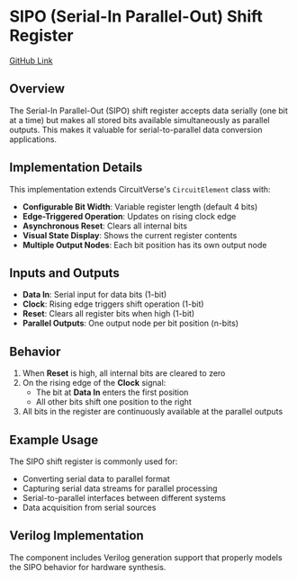 # SIPO (Serial-In Parallel-Out) Shift Register

[GitHub Link](https://github.com/Legend101Zz/CircuitVerse/blob/feat/simulator/POC/simulator/src/modules/SIPOShiftRegister.js)

## Overview

The Serial-In Parallel-Out (SIPO) shift register accepts data serially (one bit at a time) but makes all stored bits available simultaneously as parallel outputs. This makes it valuable for serial-to-parallel data conversion applications.

## Implementation Details

This implementation extends CircuitVerse's `CircuitElement` class with:

- **Configurable Bit Width**: Variable register length (default 4 bits)
- **Edge-Triggered Operation**: Updates on rising clock edge
- **Asynchronous Reset**: Clears all internal bits
- **Visual State Display**: Shows the current register contents
- **Multiple Output Nodes**: Each bit position has its own output node

## Inputs and Outputs

- **Data In**: Serial input for data bits (1-bit)
- **Clock**: Rising edge triggers shift operation (1-bit)
- **Reset**: Clears all register bits when high (1-bit)
- **Parallel Outputs**: One output node per bit position (n-bits)

## Behavior

1. When **Reset** is high, all internal bits are cleared to zero
2. On the rising edge of the **Clock** signal:
   - The bit at **Data In** enters the first position
   - All other bits shift one position to the right
3. All bits in the register are continuously available at the parallel outputs

## Example Usage

The SIPO shift register is commonly used for:

- Converting serial data to parallel format
- Capturing serial data streams for parallel processing
- Serial-to-parallel interfaces between different systems
- Data acquisition from serial sources

## Verilog Implementation

The component includes Verilog generation support that properly models the SIPO behavior for hardware synthesis.

<!-- Add your images here -->
